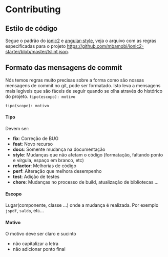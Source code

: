# Contributing

## Estilo de código

Segue o padrão do [ionic2](https://www.npmjs.com/package/tslint-ionic-rules) e [angular-style](https://www.npmjs.com/package/codelyzer), veja o arquivo  com as regras especificadas para o projeto
https://github.com/mbamobi/ionic2-starter/blob/master/tslint.json.

## Formato das mensagens de commit

Nós temos regras muito precisas sobre a forma como são nossas mensagens de commit no git, pode ser formatado. Isto leva a mensagens mais legíveis que são fáceis de seguir quando se olha através do histórico do projeto.
`tipo(escopo): motivo`

`tipo(scope): motivo`

#### Tipo
Devem ser:

* **fix**: Correção de BUG
* **feat**: Novo recurso
* **docs**: Somente mudança na documentação
* **style**: Mudanças que não afetam o código (formatação, faltando ponto e vírgula, espaço em branco, etc)
* **refactor**: Melhorias de código
* **perf**: Alteração que melhora desempenho
* **test**: Adição de testes
* **chore**: Mudanças no processo de build, atualização de bibliotecas ...

#### Escopo
Lugar(componente, classe ...) onde a mudança é realizada. Por exemplo `jspdf`, `saldo`, etc...

#### Motivo
O motivo deve ser claro e sucinto

* não capitalizar a letra
* não adicionar ponto final
